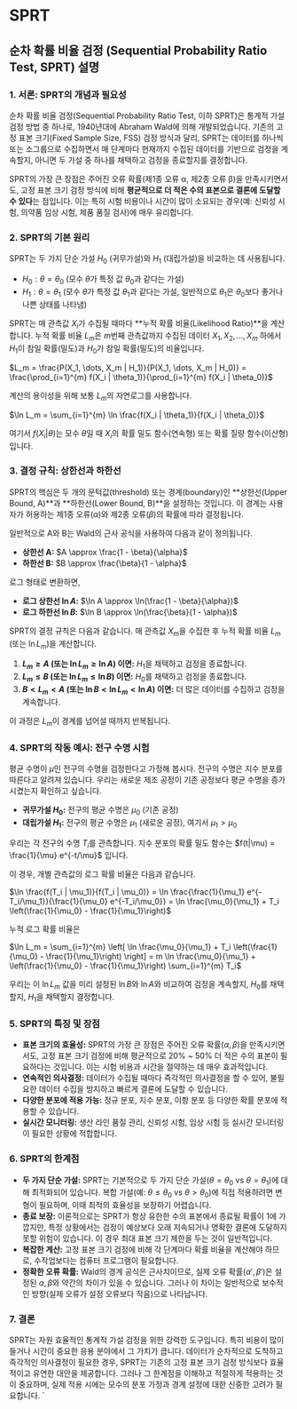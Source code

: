 # SPRT

## 순차 확률 비율 검정 (Sequential Probability Ratio Test, SPRT) 설명

### 1. 서론: SPRT의 개념과 필요성

순차 확률 비율 검정(Sequential Probability Ratio Test, 이하 SPRT)은 통계적 가설 검정 방법 중 하나로, 1940년대에 Abraham Wald에 의해 개발되었습니다. 기존의 고정 표본 크기(Fixed Sample Size, FSS) 검정 방식과 달리, SPRT는 데이터를 하나씩 또는 소그룹으로 수집하면서 매 단계마다 현재까지 수집된 데이터를 기반으로 검정을 계속할지, 아니면 두 가설 중 하나를 채택하고 검정을 종료할지를 결정합니다.

SPRT의 가장 큰 장점은 주어진 오류 확률(제1종 오류 α, 제2종 오류 β)을 만족시키면서도, 고정 표본 크기 검정 방식에 비해 **평균적으로 더 적은 수의 표본으로 결론에 도달할 수 있다**는 점입니다. 이는 특히 시험 비용이나 시간이 많이 소요되는 경우(예: 신뢰성 시험, 의약품 임상 시험, 제품 품질 검사)에 매우 유리합니다.

### 2. SPRT의 기본 원리

SPRT는 두 가지 단순 가설 $H_0$ (귀무가설)와 $H_1$ (대립가설)을 비교하는 데 사용됩니다.

*   $H_0: \theta = \theta_0$ (모수 $\theta$가 특정 값 $\theta_0$과 같다는 가설)
*   $H_1: \theta = \theta_1$ (모수 $\theta$가 특정 값 $\theta_1$과 같다는 가설, 일반적으로 $\theta_1$은 $\theta_0$보다 좋거나 나쁜 상태를 나타냄)

SPRT는 매 관측값 $X_i$가 수집될 때마다 **누적 확률 비율(Likelihood Ratio)**을 계산합니다. 누적 확률 비율 $L_m$은 $m$번째 관측값까지 수집된 데이터 $X_1, X_2, \dots, X_m$ 하에서 $H_1$이 참일 확률(밀도)과 $H_0$가 참일 확률(밀도)의 비율입니다.

$L_m = \frac{P(X_1, \dots, X_m | H_1)}{P(X_1, \dots, X_m | H_0)} = \frac{\prod_{i=1}^{m} f(X_i | \theta_1)}{\prod_{i=1}^{m} f(X_i | \theta_0)}$

계산의 용이성을 위해 보통 $L_m$의 자연로그를 사용합니다.

$\ln L_m = \sum_{i=1}^{m} \ln \frac{f(X_i | \theta_1)}{f(X_i | \theta_0)}$

여기서 $f(X_i | \theta)$는 모수 $\theta$일 때 $X_i$의 확률 밀도 함수(연속형) 또는 확률 질량 함수(이산형)입니다.

### 3. 결정 규칙: 상한선과 하한선

SPRT의 핵심은 두 개의 문턱값(threshold) 또는 경계(boundary)인 **상한선(Upper Bound, A)**과 **하한선(Lower Bound, B)**을 설정하는 것입니다. 이 경계는 사용자가 허용하는 제1종 오류($\alpha$)와 제2종 오류($\beta$)의 확률에 따라 결정됩니다.

일반적으로 A와 B는 Wald의 근사 공식을 사용하여 다음과 같이 정의됩니다.

*   **상한선 A:** $A \approx \frac{1 - \beta}{\alpha}$
*   **하한선 B:** $B \approx \frac{\beta}{1 - \alpha}$

로그 형태로 변환하면,

*   **로그 상한선 $\ln A$:** $\ln A \approx \ln(\frac{1 - \beta}{\alpha})$
*   **로그 하한선 $\ln B$:** $\ln B \approx \ln(\frac{\beta}{1 - \alpha})$

SPRT의 결정 규칙은 다음과 같습니다. 매 관측값 $X_m$을 수집한 후 누적 확률 비율 $L_m$ (또는 $\ln L_m$)을 계산합니다.

1.  **$L_m \ge A$ (또는 $\ln L_m \ge \ln A$) 이면:** $H_1$을 채택하고 검정을 종료합니다.
2.  **$L_m \le B$ (또는 $\ln L_m \le \ln B$) 이면:** $H_0$를 채택하고 검정을 종료합니다.
3.  **$B < L_m < A$ (또는 $\ln B < \ln L_m < \ln A$) 이면:** 더 많은 데이터를 수집하고 검정을 계속합니다.

이 과정은 $L_m$이 경계를 넘어설 때까지 반복됩니다.

### 4. SPRT의 작동 예시: 전구 수명 시험

평균 수명이 $\mu$인 전구의 수명을 검정한다고 가정해 봅시다. 전구의 수명은 지수 분포를 따른다고 알려져 있습니다. 우리는 새로운 제조 공정이 기존 공정보다 평균 수명을 증가시켰는지 확인하고 싶습니다.

*   **귀무가설 $H_0$:** 전구의 평균 수명은 $\mu_0$ (기존 공정)
*   **대립가설 $H_1$:** 전구의 평균 수명은 $\mu_1$ (새로운 공정), 여기서 $\mu_1 > \mu_0$

우리는 각 전구의 수명 $T_i$를 관측합니다. 지수 분포의 확률 밀도 함수는 $f(t|\mu) = \frac{1}{\mu} e^{-t/\mu}$ 입니다.

이 경우, 개별 관측값의 로그 확률 비율은 다음과 같습니다.

$\ln \frac{f(T_i | \mu_1)}{f(T_i | \mu_0)} = \ln \frac{\frac{1}{\mu_1} e^{-T_i/\mu_1}}{\frac{1}{\mu_0} e^{-T_i/\mu_0}} = \ln \frac{\mu_0}{\mu_1} + T_i \left(\frac{1}{\mu_0} - \frac{1}{\mu_1}\right)$

누적 로그 확률 비율은

$\ln L_m = \sum_{i=1}^{m} \left[ \ln \frac{\mu_0}{\mu_1} + T_i \left(\frac{1}{\mu_0} - \frac{1}{\mu_1}\right) \right] = m \ln \frac{\mu_0}{\mu_1} + \left(\frac{1}{\mu_0} - \frac{1}{\mu_1}\right) \sum_{i=1}^{m} T_i$

우리는 이 $\ln L_m$ 값을 미리 설정된 $\ln B$와 $\ln A$와 비교하여 검정을 계속할지, $H_0$를 채택할지, $H_1$을 채택할지 결정합니다.

### 5. SPRT의 특징 및 장점

*   **표본 크기의 효율성:** SPRT의 가장 큰 장점은 주어진 오류 확률($\alpha, \beta$)을 만족시키면서도, 고정 표본 크기 검정에 비해 평균적으로 20% ~ 50% 더 적은 수의 표본이 필요하다는 것입니다. 이는 시험 비용과 시간을 절약하는 데 매우 효과적입니다.
*   **연속적인 의사결정:** 데이터가 수집될 때마다 즉각적인 의사결정을 할 수 있어, 불필요한 데이터 수집을 방지하고 빠르게 결론에 도달할 수 있습니다.
*   **다양한 분포에 적용 가능:** 정규 분포, 지수 분포, 이항 분포 등 다양한 확률 분포에 적용할 수 있습니다.
*   **실시간 모니터링:** 생산 라인 품질 관리, 신뢰성 시험, 임상 시험 등 실시간 모니터링이 필요한 상황에 적합합니다.

### 6. SPRT의 한계점

*   **두 가지 단순 가설:** SPRT는 기본적으로 두 가지 단순 가설($\theta = \theta_0$ vs $\theta = \theta_1$)에 대해 최적화되어 있습니다. 복합 가설(예: $\theta \le \theta_0$ vs $\theta > \theta_0$)에 직접 적용하려면 변형이 필요하며, 이때 최적의 효율성을 보장하기 어렵습니다.
*   **종료 보장:** 이론적으로는 SPRT가 항상 유한한 수의 표본에서 종료될 확률이 1에 가깝지만, 특정 상황에서는 검정이 예상보다 오래 지속되거나 명확한 결론에 도달하지 못할 위험이 있습니다. 이 경우 최대 표본 크기 제한을 두는 것이 일반적입니다.
*   **복잡한 계산:** 고정 표본 크기 검정에 비해 각 단계마다 확률 비율을 계산해야 하므로, 수작업보다는 컴퓨터 프로그램이 필요합니다.
*   **정확한 오류 확률:** Wald의 경계 공식은 근사치이므로, 실제 오류 확률($\alpha', \beta'$)은 설정된 $\alpha, \beta$와 약간의 차이가 있을 수 있습니다. 그러나 이 차이는 일반적으로 보수적인 방향(실제 오류가 설정 오류보다 작음)으로 나타납니다.

### 7. 결론

SPRT는 자원 효율적인 통계적 가설 검정을 위한 강력한 도구입니다. 특히 비용이 많이 들거나 시간이 중요한 응용 분야에서 그 가치가 큽니다. 데이터가 순차적으로 도착하고 즉각적인 의사결정이 필요한 경우, SPRT는 기존의 고정 표본 크기 검정 방식보다 효율적이고 유연한 대안을 제공합니다. 그러나 그 한계점을 이해하고 적절하게 적용하는 것이 중요하며, 실제 적용 시에는 모수의 분포 가정과 경계 설정에 대한 신중한 고려가 필요합니다.
`
